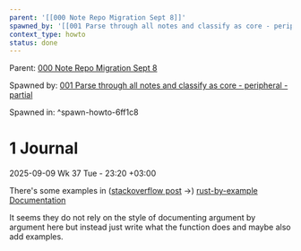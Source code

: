 ```yaml
---
parent: '[[000 Note Repo Migration Sept 8]]'
spawned_by: '[[001 Parse through all notes and classify as core - peripheral - partial]]'
context_type: howto
status: done
---
```


Parent: [000 Note Repo Migration Sept 8](../000%20Note%20Repo%20Migration%20Sept%208.md)

Spawned by: [001 Parse through all notes and classify as core - peripheral - partial](../tasks/001%20Parse%20through%20all%20notes%20and%20classify%20as%20core%20-%20peripheral%20-%20partial.md)

Spawned in: [<a name="spawn-howto-6ff1c8" />^spawn-howto-6ff1c8](../tasks/001%20Parse%20through%20all%20notes%20and%20classify%20as%20core%20-%20peripheral%20-%20partial.md#spawn-howto-6ff1c8)

# 1 Journal

2025-09-09 Wk 37 Tue - 23:20 +03:00

There's some examples in ([stackoverflow post](https://stackoverflow.com/questions/30009650/how-to-document-rust-function-arguments) $\to$) [rust-by-example Documentation](https://doc.rust-lang.org/beta/rust-by-example/meta/doc.html)

It seems they do not rely on the style of documenting argument by argument here but instead just write what the function does and maybe also add examples.
